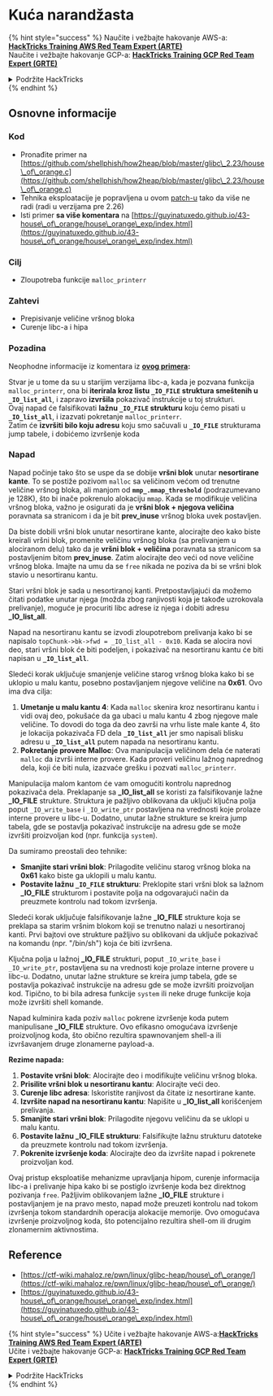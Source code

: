 # Kuća narandžasta

{% hint style="success" %}
Naučite i vežbajte hakovanje AWS-a:<img src="/.gitbook/assets/arte.png" alt="" data-size="line">[**HackTricks Training AWS Red Team Expert (ARTE)**](https://training.hacktricks.xyz/courses/arte)<img src="/.gitbook/assets/arte.png" alt="" data-size="line">\
Naučite i vežbajte hakovanje GCP-a: <img src="/.gitbook/assets/grte.png" alt="" data-size="line">[**HackTricks Training GCP Red Team Expert (GRTE)**<img src="/.gitbook/assets/grte.png" alt="" data-size="line">](https://training.hacktricks.xyz/courses/grte)

<details>

<summary>Podržite HackTricks</summary>

* Proverite [**planove pretplate**](https://github.com/sponsors/carlospolop)!
* **Pridružite se** 💬 [**Discord grupi**](https://discord.gg/hRep4RUj7f) ili [**telegram grupi**](https://t.me/peass) ili nas **pratite** na **Twitteru** 🐦 [**@hacktricks\_live**](https://twitter.com/hacktricks\_live)**.**
* **Podelite hakovanje trikove slanjem PR-ova na** [**HackTricks**](https://github.com/carlospolop/hacktricks) i [**HackTricks Cloud**](https://github.com/carlospolop/hacktricks-cloud) github repozitorijume.

</details>
{% endhint %}

## Osnovne informacije

### Kod

* Pronađite primer na [https://github.com/shellphish/how2heap/blob/master/glibc\_2.23/house\_of\_orange.c](https://github.com/shellphish/how2heap/blob/master/glibc\_2.23/house\_of\_orange.c)
* Tehnika eksploatacije je popravljena u ovom [patch-u](https://sourceware.org/git/?p=glibc.git;a=blobdiff;f=stdlib/abort.c;h=117a507ff88d862445551f2c07abb6e45a716b75;hp=19882f3e3dc1ab830431506329c94dcf1d7cc252;hb=91e7cf982d0104f0e71770f5ae8e3faf352dea9f;hpb=0c25125780083cbba22ed627756548efe282d1a0) tako da više ne radi (radi u verzijama pre 2.26)
* Isti primer **sa više komentara** na [https://guyinatuxedo.github.io/43-house\_of\_orange/house\_orange\_exp/index.html](https://guyinatuxedo.github.io/43-house\_of\_orange/house\_orange\_exp/index.html)

### Cilj

* Zloupotreba funkcije `malloc_printerr`

### Zahtevi

* Prepisivanje veličine vršnog bloka
* Curenje libc-a i hipa

### Pozadina

Neophodne informacije iz komentara iz [**ovog primera**](https://guyinatuxedo.github.io/43-house\_of\_orange/house\_orange\_exp/index.html)**:**

Stvar je u tome da su u starijim verzijama libc-a, kada je pozvana funkcija `malloc_printerr`, ona bi **iterirala kroz listu `_IO_FILE` struktura smeštenih u `_IO_list_all`**, i zapravo **izvršila** pokazivač instrukcije u toj strukturi.\
Ovaj napad će falsifikovati **lažnu `_IO_FILE` strukturu** koju ćemo pisati u **`_IO_list_all`**, i izazvati pokretanje `malloc_printerr`.\
Zatim će **izvršiti bilo koju adresu** koju smo sačuvali u **`_IO_FILE`** strukturama jump tabele, i dobićemo izvršenje koda

### Napad

Napad počinje tako što se uspe da se dobije **vršni blok** unutar **nesortirane kante**. To se postiže pozivom `malloc` sa veličinom većom od trenutne veličine vršnog bloka, ali manjom od **`mmp_.mmap_threshold`** (podrazumevano je 128K), što bi inače pokrenulo alokaciju `mmap`. Kada se modifikuje veličina vršnog bloka, važno je osigurati da je **vršni blok + njegova veličina** poravnata sa stranicom i da je bit **prev\_inuse** vršnog bloka uvek postavljen.

Da biste dobili vršni blok unutar nesortirane kante, alocirajte deo kako biste kreirali vršni blok, promenite veličinu vršnog bloka (sa prelivanjem u alociranom delu) tako da je **vršni blok + veličina** poravnata sa stranicom sa postavljenim bitom **prev\_inuse**. Zatim alocirajte deo veći od nove veličine vršnog bloka. Imajte na umu da se `free` nikada ne poziva da bi se vršni blok stavio u nesortiranu kantu.

Stari vršni blok je sada u nesortiranoj kanti. Pretpostavljajući da možemo čitati podatke unutar njega (možda zbog ranjivosti koja je takođe uzrokovala prelivanje), moguće je procuriti libc adrese iz njega i dobiti adresu **\_IO\_list\_all**.

Napad na nesortiranu kantu se izvodi zloupotrebom prelivanja kako bi se napisalo `topChunk->bk->fwd = _IO_list_all - 0x10`. Kada se alocira novi deo, stari vršni blok će biti podeljen, i pokazivač na nesortiranu kantu će biti napisan u **`_IO_list_all`**.

Sledeći korak uključuje smanjenje veličine starog vršnog bloka kako bi se uklopio u malu kantu, posebno postavljanjem njegove veličine na **0x61**. Ovo ima dva cilja:

1. **Umetanje u malu kantu 4**: Kada `malloc` skenira kroz nesortiranu kantu i vidi ovaj deo, pokušaće da ga ubaci u malu kantu 4 zbog njegove male veličine. To dovodi do toga da deo završi na vrhu liste male kante 4, što je lokacija pokazivača FD dela **`_IO_list_all`** jer smo napisali blisku adresu u **`_IO_list_all`** putem napada na nesortiranu kantu.
2. **Pokretanje provere Malloc**: Ova manipulacija veličinom dela će naterati `malloc` da izvrši interne provere. Kada proveri veličinu lažnog naprednog dela, koji će biti nula, izazvaće grešku i pozvati `malloc_printerr`.

Manipulacija malom kantom će vam omogućiti kontrolu naprednog pokazivača dela. Preklapanje sa **\_IO\_list\_all** se koristi za falsifikovanje lažne **\_IO\_FILE** strukture. Struktura je pažljivo oblikovana da uključi ključna polja poput `_IO_write_base` i `_IO_write_ptr` postavljena na vrednosti koje prolaze interne provere u libc-u. Dodatno, unutar lažne strukture se kreira jump tabela, gde se postavlja pokazivač instrukcije na adresu gde se može izvršiti proizvoljan kod (npr. funkcija `system`).

Da sumiramo preostali deo tehnike:

* **Smanjite stari vršni blok**: Prilagodite veličinu starog vršnog bloka na **0x61** kako biste ga uklopili u malu kantu.
* **Postavite lažnu `_IO_FILE` strukturu**: Preklopite stari vršni blok sa lažnom **\_IO\_FILE** strukturom i postavite polja na odgovarajući način da preuzmete kontrolu nad tokom izvršenja.

Sledeći korak uključuje falsifikovanje lažne **\_IO\_FILE** strukture koja se preklapa sa starim vršnim blokom koji se trenutno nalazi u nesortiranoj kanti. Prvi bajtovi ove strukture pažljivo su oblikovani da uključe pokazivač na komandu (npr. "/bin/sh") koja će biti izvršena.

Ključna polja u lažnoj **\_IO\_FILE** strukturi, poput `_IO_write_base` i `_IO_write_ptr`, postavljena su na vrednosti koje prolaze interne provere u libc-u. Dodatno, unutar lažne strukture se kreira jump tabela, gde se postavlja pokazivač instrukcije na adresu gde se može izvršiti proizvoljan kod. Tipično, to bi bila adresa funkcije `system` ili neke druge funkcije koja može izvršiti shell komande.

Napad kulminira kada poziv `malloc` pokrene izvršenje koda putem manipulisane **\_IO\_FILE** strukture. Ovo efikasno omogućava izvršenje proizvoljnog koda, što obično rezultira spawnovanjem shell-a ili izvršavanjem druge zlonamerne payload-a.

**Rezime napada:**

1. **Postavite vršni blok**: Alocirajte deo i modifikujte veličinu vršnog bloka.
2. **Prisilite vršni blok u nesortiranu kantu**: Alocirajte veći deo.
3. **Curenje libc adresa**: Iskoristite ranjivost da čitate iz nesortirane kante.
4. **Izvršite napad na nesortiranu kantu**: Napišite u **\_IO\_list\_all** korišćenjem prelivanja.
5. **Smanjite stari vršni blok**: Prilagodite njegovu veličinu da se uklopi u malu kantu.
6. **Postavite lažnu \_IO\_FILE strukturu**: Falsifikujte lažnu strukturu datoteke da preuzmete kontrolu nad tokom izvršenja.
7. **Pokrenite izvršenje koda**: Alocirajte deo da izvršite napad i pokrenete proizvoljan kod.

Ovaj pristup eksploatiše mehanizme upravljanja hipom, curenje informacija libc-a i prelivanje hipa kako bi se postiglo izvršenje koda bez direktnog pozivanja `free`. Pažljivim oblikovanjem lažne **\_IO\_FILE** strukture i postavljanjem je na pravo mesto, napad može preuzeti kontrolu nad tokom izvršenja tokom standardnih operacija alokacije memorije. Ovo omogućava izvršenje proizvoljnog koda, što potencijalno rezultira shell-om ili drugim zlonamernim aktivnostima.
## Reference

* [https://ctf-wiki.mahaloz.re/pwn/linux/glibc-heap/house\_of\_orange/](https://ctf-wiki.mahaloz.re/pwn/linux/glibc-heap/house\_of\_orange/)
* [https://guyinatuxedo.github.io/43-house\_of\_orange/house\_orange\_exp/index.html](https://guyinatuxedo.github.io/43-house\_of\_orange/house\_orange\_exp/index.html)

{% hint style="success" %}
Učite i vežbajte hakovanje AWS-a:<img src="/.gitbook/assets/arte.png" alt="" data-size="line">[**HackTricks Training AWS Red Team Expert (ARTE)**](https://training.hacktricks.xyz/courses/arte)<img src="/.gitbook/assets/arte.png" alt="" data-size="line">\
Učite i vežbajte hakovanje GCP-a: <img src="/.gitbook/assets/grte.png" alt="" data-size="line">[**HackTricks Training GCP Red Team Expert (GRTE)**<img src="/.gitbook/assets/grte.png" alt="" data-size="line">](https://training.hacktricks.xyz/courses/grte)

<details>

<summary>Podržite HackTricks</summary>

* Proverite [**planove pretplate**](https://github.com/sponsors/carlospolop)!
* **Pridružite se** 💬 [**Discord grupi**](https://discord.gg/hRep4RUj7f) ili [**telegram grupi**](https://t.me/peass) ili **pratite** nas na **Twitteru** 🐦 [**@hacktricks\_live**](https://twitter.com/hacktricks\_live)**.**
* **Podelite hakovanje trikova slanjem PR-ova na** [**HackTricks**](https://github.com/carlospolop/hacktricks) i [**HackTricks Cloud**](https://github.com/carlospolop/hacktricks-cloud) github repozitorijume.

</details>
{% endhint %}
